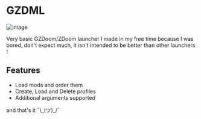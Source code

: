 # GZDML
![image](https://github.com/user-attachments/assets/d0aaaaa8-862c-4758-848c-fda8ab796669)

Very basic GZDoom/ZDoom launcher I made in my free time because I was bored, don't expect much, it isn't intended to be better than other launchers !

## Features
- Load mods and order them
- Create, Load and Delete profiles
- Additional arguments supported

and that's it ¯\\_(ツ)\_/¯
